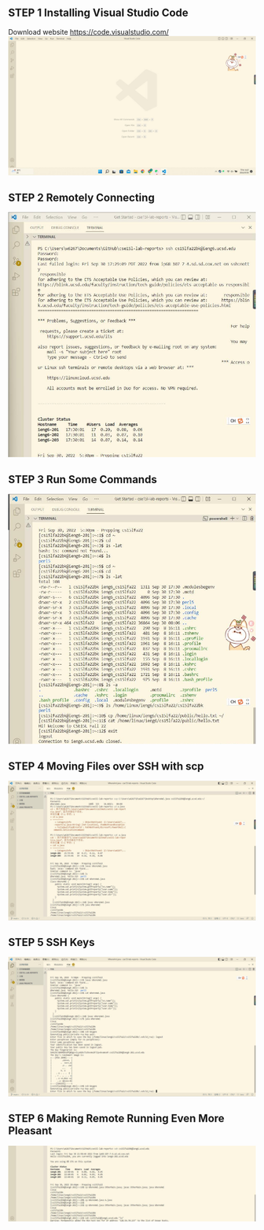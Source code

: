 ## STEP 1 Installing Visual Studio Code
Download website https://code.visualstudio.com/
![](vscode.jpg)
## STEP 2 Remotely Connecting
![](RemotelyConnecting.jpg)
## STEP 3 Run Some Commands
![](TryingSomeCommands.jpg)
## STEP 4 Moving Files over SSH with scp
![](MovingFileswithscp.jpg)
## STEP 5 SSH Keys
![](SettinganSSHKey.jpg)
## STEP 6 Making Remote Running Even More Pleasant
![](OptimizingRemoteRunning.jpg)
